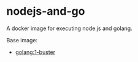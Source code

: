 nodejs-and-go
=============

A docker image for executing node.js and golang.

Base image:

- [golang:1-buster](https://hub.docker.com/_/golang)

